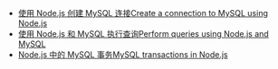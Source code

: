 * [<span data-ttu-id="cd9c2-101">使用 Node.js 创建 MySQL 连接</span><span class="sxs-lookup"><span data-stu-id="cd9c2-101">Create a connection to MySQL using Node.js</span></span>](https://github.com/mysqljs/mysql/blob/master/Readme.md#establishing-connections)
* [<span data-ttu-id="cd9c2-102">使用 Node.js 和 MySQL 执行查询</span><span class="sxs-lookup"><span data-stu-id="cd9c2-102">Perform queries using Node.js and MySQL</span></span>](https://github.com/mysqljs/mysql/blob/master/Readme.md#performing-queries)
* [<span data-ttu-id="cd9c2-103">Node.js 中的 MySQL 事务</span><span class="sxs-lookup"><span data-stu-id="cd9c2-103">MySQL transactions in Node.js</span></span>](https://github.com/mysqljs/mysql/blob/master/Readme.md#transactions)

